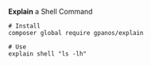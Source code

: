 **Explain** a Shell Command

```
# Install 
composer global require gpanos/explain

# Use 
explain shell "ls -lh"
```

